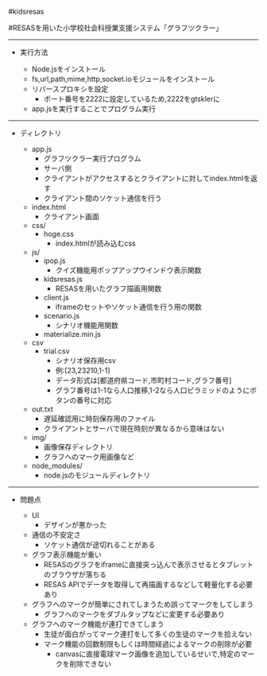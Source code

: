 #kidsresas

#RESASを用いた小学校社会科授業支援システム「グラフツクラー」

---
- 実行方法

  - Node.jsをインストール
  - fs,url,path,mime,http,socket.ioモジュールをインストール
  - リバースプロキシを設定
    - ポート番号を2222に設定しているため,2222をgtsklerに
  - app.jsを実行することでプログラム実行

---
- ディレクトリ

  - app.js
    - グラフツクラー実行プログラム
    - サーバ側
    - クライアントがアクセスするとクライアントに対してindex.htmlを返す
    - クライアント間のソケット通信を行う
  - index.html
    - クライアント画面
  - css/
    - hoge.css
      - index.htmlが読み込むcss
  - js/
    - ipop.js
      - クイズ機能用ポップアップウインドウ表示関数
    - kidsresas.js
      - RESASを用いたグラフ描画用関数
    - client.js
      - iframeのセットやソケット通信を行う用の関数
    - scenario.js
      - シナリオ機能用関数
    - materialize.min.js
  - csv
    - trial.csv
      - シナリオ保存用csv
      - 例:[23,23210,1-1]
      - データ形式は[都道府県コード,市町村コード,グラフ番号]
      - グラフ番号は1-1なら人口推移,1-2なら人口ピラミッドのようにボタンの番号に対応
   - out.txt
     - 遅延確認用に時刻保存用のファイル
     - クライアントとサーバで現在時刻が異なるから意味はない
   - img/
     - 画像保存ディレクトリ
     - グラフへのマーク用画像など
   - node_modules/
     - node.jsのモジュールディレクトリ

---
- 問題点

  - UI
    - デザインが悪かった
  - 通信の不安定さ
    - ソケット通信が途切れることがある
  - グラフ表示機能が重い
    - RESASのグラフをiframeに直接突っ込んで表示させるとタブレットのブラウザが落ちる
    - RESAS APIでデータを取得して再描画するなどして軽量化する必要あり
  - グラフへのマークが簡単にされてしまうため誤ってマークをしてしまう
    - グラフへのマークをダブルタップなどに変更する必要あり
  - グラフへのマーク機能が連打できてしまう
    - 生徒が面白がってマーク連打をして多くの生徒のマークを拾えない
    - マーク機能の回数制限もしくは時間経過によるマークの削除が必要
      - canvasに直接電球マーク画像を追加しているせいで,特定のマークを削除できない
